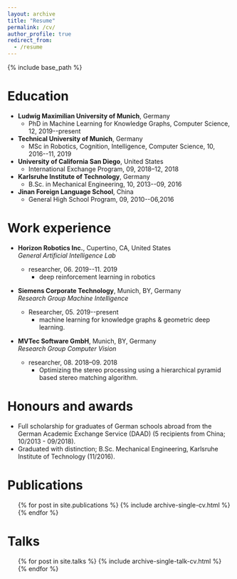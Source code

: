 ```yaml
---
layout: archive
title: "Resume"
permalink: /cv/
author_profile: true
redirect_from:
  - /resume
---
```


{% include base_path %}

Education
======
* **Ludwig Maximilian University of Munich**, Germany
  - PhD in Machine Learning for Knowledge Graphs, Computer Science, 12, 2019--present
* **Technical University of Munich**, Germany
  - MSc in Robotics, Cognition, Intelligence, Computer Science, 10, 2016--11, 2019
* **University of California San Diego**, United States
  * International Exchange Program, 09, 2018–12, 2018
* **Karlsruhe Institute of Technology**, Germany
  - B.Sc. in Mechanical Engineering, 10, 2013--09, 2016
* **Jinan Foreign Language School**, China
  * General High School Program, 09, 2010--06,2016


Work experience
======
* **Horizon Robotics Inc.**, Cupertino, CA, United States  
*General Artificial Intelligence Lab*
  * researcher, 06. 2019--11. 2019
    - deep reinforcement learning in robotics

* **Siemens Corporate Technology**, Munich, BY, Germany  
*Research Group Machine Intelligence*
  * Researcher, 05. 2019--present
    - machine learning for knowledge graphs & geometric deep learning.

* **MVTec Software GmbH**, Munich, BY, Germany  
*Research Group Computer Vision*
  * researcher, 08. 2018–09. 2018
    - Optimizing the stereo processing using a hierarchical pyramid based stereo matching algorithm.
  
Honours and awards
======
* Full scholarship for graduates of German schools abroad
  from the German Academic Exchange Service (DAAD) (5 recipients from China; 10/2013 - 09/2018).
* Graduated with distinction; B.Sc. Mechanical Engineering, Karlsruhe Institute of Technology (11/2016).



Publications
======
  <ul>{% for post in site.publications %}
    {% include archive-single-cv.html %}
  {% endfor %}</ul>

Talks
======
  <ul>{% for post in site.talks %}
    {% include archive-single-talk-cv.html %}
  {% endfor %}</ul>

<!-- Teaching
======
  <ul>{% for post in site.teaching %}
    {% include archive-single-cv.html %}
  {% endfor %}</ul>

<!--Service and leadership
======
